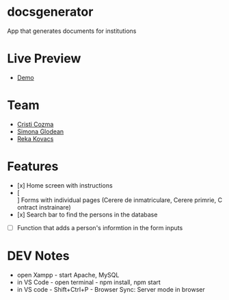 # docsgenerator

App that generates documents for institutions

# Live Preview

- [Demo](https://cristicozma.github.io/docsgenerator/)

# Team
- <a target="_blank"  href="https://github.com/CristiCozma">Cristi Cozma </a>
- <a target="_blank"  href="https://github.com/simonaglodean">Simona Glodean</a>
- <a target="_blank"  href="https://github.com/rekakovacs97">Reka Kovacs </a>

# Features

- [x] Home screen with instructions
- [ ] Forms with individual pages (Cerere de inmatriculare, Cerere primrie, Contract instrainare)
- [x] Search bar to find the persons in the database
- [ ] Function that adds a person's informtion in the form inputs

# DEV Notes
- open Xampp - start Apache, MySQL
- in VS Code - open terminal - npm install, npm start
- in VS code - Shift+Ctrl+P - Browser Sync: Server mode in browser
